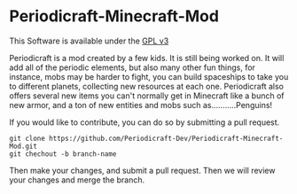 Periodicraft-Minecraft-Mod
==========================

This Software is available under the [GPL v3](http://www.gnu.org/licenses/gpl.html)

Periodicraft is a mod created by a few kids. It is still being worked on. It will add all of the periodic elements, but also many other fun things, for instance, mobs may be harder to fight, you can build spaceships to take you to different planets, collecting new resources at each one.
Periodicraft also offers several new items you can't normally get in Minecraft like a bunch of new armor, and a ton of new entities and mobs such as...........Penguins!

If you would like to contribute, you can do so by submitting a pull request.

<pre><code>git clone https://github.com/Periodicraft-Dev/Periodicraft-Minecraft-Mod.git
git chechout -b branch-name
</pre></code>

Then make your changes, and submit a pull request. Then we will review your changes and merge the branch.

